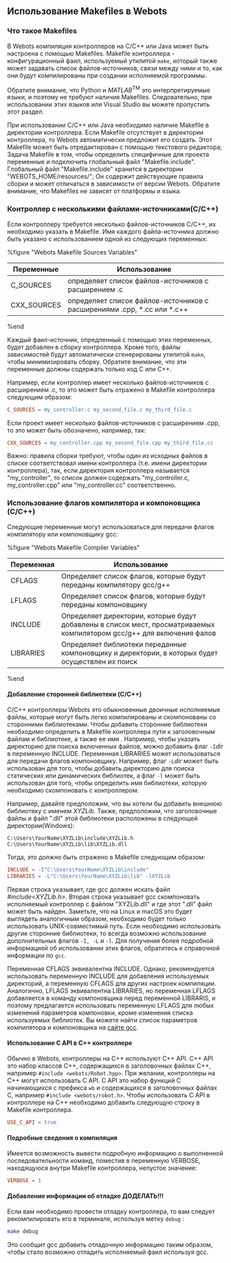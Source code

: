 ## Использование Makefiles в Webots

### Что такое Makefiles


В Webots компиляция контроллеров на C/C++ или Java может быть настроена с помощью Makefiles. 
Makefile контроллера - конфигурационный фаил, используемый утилитой `make`, который также может задавать список файлов-источников, связи между ними  и то, как они будут компилированы при создании исполняемой программы. 

Обратите внимание, что Python и *MATLAB*<sup>TM</sup> это интерпретируемые языки, и поэтому не требуют наличия Makefiles. Следовательно, при использовании этих языков или Visual Studio вы можете пропустить этот раздел.

При использовании C/C++ или Java необходимо наличие Makefile в директории контроллера. Если Makefile отсутствует в директории контроллера, то Webots автоматически предложит его создать. Этот Makefile может быть отредактирован с помощью текстового редактора; Задача Makefile в том, чтобы определить специфичные для проекта переменные и подключить глобальный файл "Makefile.include". Глобальный файл "Makefile.include" хранится в директории "WEBOTS_HOME/resources/"; Он содержит действующие правила сборки и может отличаться в зависимости от версии Webots. Обратите внимание, что Makefiles не зависят от платформы и языка.


### Контроллер с несколькими файлами-источниками(C/C++)

Если контроллеру требуется несколько файлов-источников C/C++, их необходимо указать в Makefile. Имя каждого файла-источника должно быть указано с использованием одной из следующих переменных:

%figure "Webots Makefile Sources Variables"

| Переменные      | Использование                                                |
| ------------ | ---------------------------------------------------- |
| C\_SOURCES   | определяет список файлов-источников с расширением .c                |
| CXX\_SOURCES | определяет список файлов-источников с расширениями  .cpp, *.cc или *.c++  |

%end

Каждый фаил-источник, опредленный с помощью этих переменных, будет добавлен в сборку контроллера. Кроме того, файлы зависимостей будут автоматически сгенерированы утилитой `make`, чтобы минимизировать сборку. 
Обратите внимание, что эти переменные должны содержать только код C или C++.

Например, если контроллер имеет несколько файлов-источников с расширением .c, то это может быть отражено в Makefile контроллера следующим образом:
```makefile
C_SOURCES = my_controller.c my_second_file.c my_third_file.c
```

Если проект имеет несколько файлов-источников с расширением .cpp, то это может быть обозначено, например, так: 

```makefile
CXX_SOURCES = my_controller.cpp my_second_file.cpp my_third_file.cc
```

Важно: правила сборки требуют, чтобы один из исходных файлов в списке соответствовал имени контроллера (т.е. имени директории контроллера), так, если директория контроллера называется  "my_controller", то список должен содержать "my_controller.c, my_controller.cpp" или "my_controller.cc" соответственно.

### Использование флагов компилятора и компоновщика (C/C++)

Следующие переменные могут использоваться для передачи флагов компилятору или компоновщику gcc:

%figure "Webots Makefile Compiler Variables"

| Переменная   | Использование                                                                                                      |
| --------- | ---------------------------------------------------------------------------------------------------------- |
| CFLAGS    |  Определяет список флагов, которые будут переданы компилятору gcc/g++                                 |
| LFLAGS    | Определяет список флагов, которые будут переданы компоновщику                                               |
| INCLUDE   | Определяет директории, которые будут добавлены в список мест, просматриваемых компилятором gcc/g++ для включения фалов |
| LIBRARIES | Определяет библиотеки переданные компоновщику и  директории, в которых будет осуществлен их поиск                                     |

%end
   
#### Добавление сторонней библиотеки (C/C++)

C/C++ контроллеры Webots это обыкновенные двоичные исполняемые файлы, которые могут быть легко компилированы и скомпонованы со сторонними библиотеками.
Чтобы добавить сторонние библиотеки необходимо определить в Makefile контроллера пути к заголовочным файлам и библиотеке, а также ее имя .
Например, чтобы указать директорию для поиска включенных файлов, можно добавить флаг `-I`*dir* в переменную INCLUDE.
Переменная LIBRARIES может использоваться для передачи флагов компоновщику.
Например, флаг  `-L`*dir* может быть использован для того, чтобы добавить директорию для поиска статических или динамических библиотек, а флаг `-l` может быть использован для того, чтобы определить имя библиотеки, которую необходимо скомпоновать с контроллером.

Например, давайте предположим, что вы хотели бы добавить внешнюю библиотеку с именем *XYZLib*.
Также, предположим, что заголовочные файлы и файл ".dll" этой библиотеки расположены в следующей директории(Windows): 

```
C:\Users\YourName\XYZLib\include\XYZLib.h
C:\Users\YourName\XYZLib\lib\XYZLib.dll
```

Тогда, это должно быть отражено в Makefile следующим образом: 

```makefile
INCLUDE = -I"C:\Users\YourName\XYZLib\include"
LIBRARIES = -L"C:\Users\YourName\XYZLib\lib" -lXYZLib
```
Первая строка указывает, где gcc должен искать файл *#include<XYZLib.h>*.
Вторая строка указывает gcc скомпоновать исполняемый контроллер с файлом "XYZLib.dll" и где этот ".dll" файл может быть найден.
Заметьте, что на Linux и macOS это будет выглядеть аналогичным образом, необходимо будет только использовать UNIX-совместимый путь. 
Если необходимо использовать другие сторонние библиотеки, то всегда возможно использование дополнительных флагов `-I, -L` и `-l`.
Для получения более подробной информацией об использовании этих флагов, обратитесь к справочной информации по `gcc`.


Переменная CFLAGS эквивалентна INCLUDE. Однако, рекомендуется использовать переменную INCLUDE для добавления используемых директорий, а переменную CFLAGS для других настроек компиляции.
Аналогично, LFLAGS эквивалентна LIBRARIES, но переменная LFLAGS добавляется в команду компоновщика перед переменной LIBRARIS, и поэтому предлагается использовать переменную LFLAGS для любых изменений параметров компоновки, кроме изменения списка используемых библиотек.
Вы можете найти список параметров компилятора и компоновщика на [сайте gcc](https://gcc.gnu.org/onlinedocs/gcc/Option-Summary.html#Option-Summary).


#### Использование C API в C++ контроллере

Обычно в Webots, контроллеры на C++ используют C++ API.
C++ API это набор классов C++, содержащихся в заголовочных файлах C++, например `#include <webots/Robot.hpp>`.
При желании, контроллеры на C++ могут использовать C API.
C API это набор функций C начинающихся с префикса `wb` и содержащихся в заголовочных файлах C, например `#include <webots/robot.h>`.
Чтобы использовать C API в контроллере на C++ необходимо добавить следующую строку в Makefile контроллера.

```makefile
USE_C_API = true
```

#### Подробные сведения о компиляция

Имеется возможность вывести подробную информацию о выполненной последовательности команд, поместив в переменную VERBOSE, находящуюся внутри Makefile контроллера, непустое значение:

```makefile
VERBOSE = 1
```

#### Добавление информации об отладке ДОДЕЛАТЬ!!!

Если вам необходимо провести отладку контроллера, то вам следует рекомпилировать его в терминале, используя метку `debug` :


```sh
make debug
```

Это сообщит gcc добавить отладочную информацию таким образом, чтобы стало возможно отладить исполняемый фаил используя gcc.

